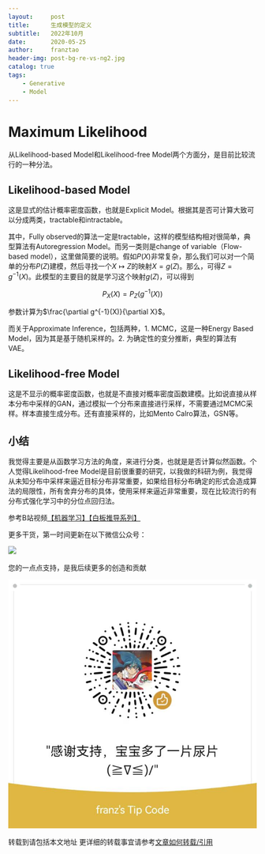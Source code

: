 ```yaml
---
layout:     post
title:      生成模型的定义
subtitle:   2022年10月
date:       2020-05-25
author:     franztao
header-img: post-bg-re-vs-ng2.jpg
catalog: true
tags:
    - Generative
    - Model
---
```


# Maximum Likelihood

从Likelihood-based Model和Likelihood-free Model两个方面分，是目前比较流行的一种分法。

## Likelihood-based Model

这是显式的估计概率密度函数，也就是Explicit Model。根据其是否可计算大致可以分成两类，tractable和intractable。

其中，Fully observed的算法一定是tractable，这样的模型结构相对很简单，典型算法有Autoregression Model。而另一类则是change of variable（Flow-based model），这里做简要的说明。假如$P(X)$非常复杂，那么我们可以对一个简单的分布$P(Z)$建模，然后寻找一个$X \mapsto Z$的映射$X=g(Z)$。那么，可得$Z = g^{-1}(X)$。此模型的主要目的就是学习这个映射$g(Z)$，可以得到

$$
\begin{equation}
    P_X(X) = P_Z(g^{-1}(X))
\end{equation}
$$

参数计算为$\frac{\partial g^{-1}(X)}{\partial X}$。

而关于Approximate Inference，包括两种，1. MCMC，这是一种Energy Based Model，因为其是基于随机采样的。2. 为确定性的变分推断，典型的算法有VAE。

## Likelihood-free Model

这是不显示的概率密度函数，也就是不直接对概率密度函数建模。比如说直接从样本分布中采样的GAN，通过模拟一个分布来直接进行采样，不需要通过MCMC采样。样本直接生成分布。还有直接采样的，比如Mento Calro算法，GSN等。

## 小结

我觉得主要是从函数学习方法的角度，来进行分类，也就是是否计算似然函数。个人觉得Likelihood-free Model是目前很重要的研究，以我做的科研为例，我觉得从未知分布中采样来逼近目标分布非常重要，如果给目标分布确定的形式会造成算法的局限性，所有舍弃分布的具体，使用采样来逼近非常重要，现在比较流行的有分布式强化学习中的分位点回归法。

参考B站视频[【机器学习】【白板推导系列】](https://space.bilibili.com/97068901)


更多干货，第一时间更新在以下微信公众号：

![](https://raw.githubusercontent.com/franztao/blog_picture/main/marktext/2022-12-03-12-49-27-weixin.png)

您的一点点支持，是我后续更多的创造和贡献

![](https://raw.githubusercontent.com/franztao/blog_picture/main/marktext/2022-12-03-12-50-26-0ea6fc0f877f03a079f15c70641fa7b.jpg)


转载到请包括本文地址
更详细的转载事宜请参考[文章如何转载/引用](https://franztao.github.io/2022/12/04/%E6%96%87%E7%AB%A0%E5%A6%82%E4%BD%95%E8%BD%AC%E8%BD%BD%E5%92%8C%E5%BC%95%E7%94%A8/)
